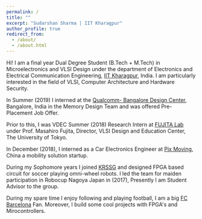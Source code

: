 ```yaml
---
permalink: /
title: ""
excerpt: "Sudarshan Sharma | IIT Kharagpur"
author_profile: true
redirect_from: 
  - /about/
  - /about.html
---
```



Hi! I am a final year Dual Degree Student (B.Tech + M.Tech) in Microelectronics and VLSI Design under the department of Electronics and Electrical Communication Engineering, [IIT Kharagpur](http://www.iitkgp.ac.in/), India. I am particularly interested in the field of VLSI, Computer Architecture and Hardware Security. 

In Summer (2019) I interned at the [Qualcomm- Bangalore Design Center](https://www.qualcomm.com/company/locations/india), Bangalore, India in the Memory Design Team and was offered Pre-Placement Job Offer. 

Prior to this, I was VDEC Summer (2018) Research Intern at [FUJITA Lab](http://www.cad.t.u-tokyo.ac.jp/en/) under Prof. Masahiro Fujita, Director, VLSI Design and Education Center, The University of Tokyo.

In December (2018), I interned as a Car Electronics Engineer at [Pix Moving](https://www.pixmoving.com/), China a mobility solution startup.

During my Sophomore years I joined [KRSSG](http://krssg.in/index.html) and designed FPGA based circuit for soccer playing omni-wheel robots. I led the team for maiden participation in Robocup Nagoya Japan in (2017), Presently I am Student Advisor to the group.

During my spare time I enjoy following and playing football, I am a big [FC Barcelona](https://www.fcbarcelona.com/en/) Fan. Moreover, I build some cool projects with FPGA's and Mirocontrollers.